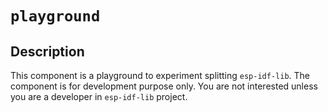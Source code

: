 # `playground`

## Description

This component is a playground to experiment splitting `esp-idf-lib`. The
component is for development purpose only. You are not interested unless you
are a developer in `esp-idf-lib` project.
